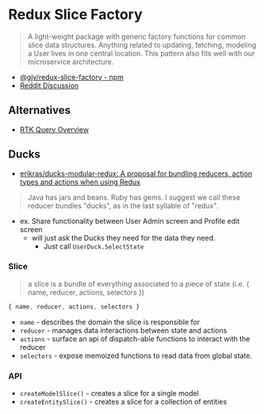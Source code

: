 # Redux Slice Factory


> A light-weight package with generic factory functions for common slice data structures.
> Anything related to updating, fetching, modeling a User lives in one central location.
> This pattern also fits well with our microservice architecture.

* [@gjv/redux-slice-factory - npm](https://www.npmjs.com/package/@gjv/redux-slice-factory)
* [Reddit Discussion](https://www.reddit.com/r/reduxjs/comments/llyw4u/i_created_reduxslicefactory_a_lightweight_package/)

## Alternatives

* [RTK Query Overview](https://redux-toolkit.js.org/rtk-query/overview)


## Ducks

* [erikras/ducks-modular-redux: A proposal for bundling reducers, action types and actions when using Redux](https://github.com/erikras/ducks-modular-redux)

> Java has jars and beans. Ruby has gems. I suggest we call these reducer bundles "ducks", as in the last syllable of "redux".

* ex. Share functionality between User Admin screen and Profile edit screen
  * will just ask the Ducks they need for the data they need.
    * Just call `UserDuck.SelectState`


### Slice

> a slice is a bundle of everything associated to a piece of state (i.e. { name, reducer, actions, selectors })

```js
{ name, reducer, actions, selectors }
```

* `name` - describes the domain the slice is responsible for
* `reducer` - manages data interactions between state and actions
* `actions` - surface an api of dispatch-able functions to interact with the reducer
* `selectors` - expose memoized functions to read data from global state.

### API

* `createModelSlice()` - creates a slice for a single model
* `createEntitySlice()` - creates a slice for a collection of entities

